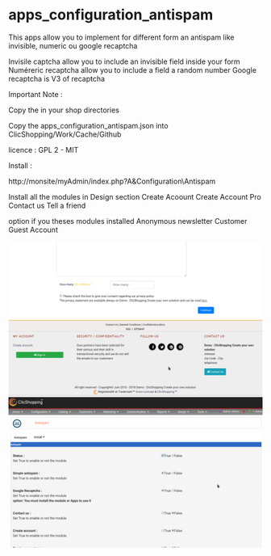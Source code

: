 # apps_configuration_antispam


This apps allow you to implement for different form an antispam like invisible, numeric ou google recaptcha

Invisile captcha allow you to include an invisible field inside your form
Numéreric recaptcha allow you to include a field a random number
Google recaptcha is V3 of recaptcha

Important Note :

 
Copy the in your shop directories

Copy the apps_configuration_antispam.json into ClicShopping/Work/Cache/Github

licence  : GPL 2 - MIT

Install :

http://monsite/myAdmin/index.php?A&Configuration\Antispam

Install all the modules  in Design section
Create Acoount
Create Account Pro
Contact us
Tell a friend

option if you theses modules installed
Anonymous newsletter
Customer Guest Account


![image](https://github.com/ClicShoppingOfficialModulesV3/apps_configuration_antispam/blob/master/ModuleInfosJson/image.png)
![antispam](https://github.com/ClicShoppingOfficialModulesV3/apps_configuration_antispam/blob/master/ModuleInfosJson/antispam_admin.png)
